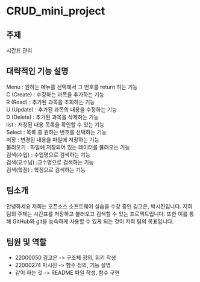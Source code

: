 # CRUD_mini_project
주제
------
시간표 관리

대략적인 기능 설명
------
Menu : 원하는 메뉴를 선택해서 그 번호를 return 하는 기능    
C (Create) : 수강하는 과목을 추가하는 기능    
R (Read) : 추가된 과목을 조회하는 기능    
U (Update) : 추가된 과목의 내용을 수정하는 기능    
D (Delete) : 추가된 과목을 삭제하는 기능    
list : 저장된 내용 목록을 확인할 수 있는 기능    
Select : 목록 중 원하는 번호를 선택하는 기능    
저장 : 변경된 내용을 파일에 저장하는 기능    
불러오기 : 파일에 저장되어 있는 데이터를 불러오는 기능    
검색(수업) : 수업명으로 검색하는 기능    
검색(교수님) :교수명으로 검색하는 기능    
검색(학점) : 학점으로 검색하는 기능    

팀소개
------
안녕하세요 저희는 오픈소스 소프트웨어 실습을 수강 중인 김고은, 박시진입니다.
저희 팀의 주제는 시간표를 저장하고 불러오고 검색할 수 있는 프로젝트입니다.
또한 이를 통해 GitHub와 git을 능숙하게 사용할 수 있게 되는 것이 저희 팀의 목표입니다.

팀원 및 역할
------
+ 22000050 김고은
-> 구조체 정의, 위키 작성
+ 22000274 박시진
-> 함수 정의, 기능 설명
+ 같이 하는 것
-> README 파일 작성, 함수 구현
